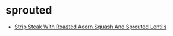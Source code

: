 # sprouted

 * [Strip Steak With Roasted Acorn Squash And Sprouted Lentils](index/s/strip-steak-with-roasted-acorn-squash-and-sprouted-lentils.json)
